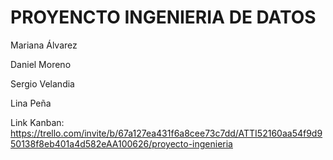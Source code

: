 # PROYENCTO INGENIERIA DE DATOS

Mariana Álvarez

Daniel Moreno

Sergio Velandia

Lina Peña

Link Kanban: https://trello.com/invite/b/67a127ea431f6a8cee73c7dd/ATTI52160aa54f9d950138f8eb401a4d582eAA100626/proyecto-ingenieria
